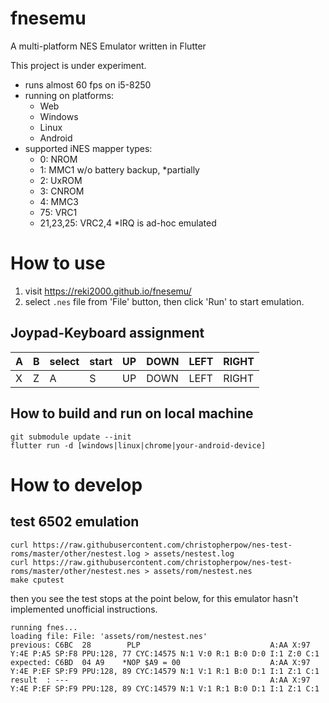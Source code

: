 # fnesemu

A multi-platform NES Emulator written in Flutter

This project is under experiment.

- runs almost 60 fps on i5-8250
- running on platforms:
    - Web
    - Windows
    - Linux
    - Android
- supported iNES mapper types:
    - 0: NROM
    - 1: MMC1 w/o battery backup, *partially 
    - 2: UxROM
    - 3: CNROM
    - 4: MMC3
    - 75: VRC1
    - 21,23,25: VRC2,4 *IRQ is ad-hoc emulated

# How to use 

1. visit https://reki2000.github.io/fnesemu/
1. select `.nes` file from 'File' button, then click 'Run' to start emulation.

## Joypad-Keyboard assignment

| A | B | select | start | UP | DOWN | LEFT | RIGHT |
|---|---|--------|-------|----|------|------|------|
| X | Z | A | S | UP | DOWN | LEFT | RIGHT |

## How to build and run on local machine

```
git submodule update --init
flutter run -d [windows|linux|chrome|your-android-device]
```

# How to develop


## test 6502 emulation

```
curl https://raw.githubusercontent.com/christopherpow/nes-test-roms/master/other/nestest.log > assets/nestest.log
curl https://raw.githubusercontent.com/christopherpow/nes-test-roms/master/other/nestest.nes > assets/rom/nestest.nes
make cputest
```

then you see the test stops at the point below, for this emulator hasn't implemented unofficial instructions.

```
running fnes...
loading file: File: 'assets/rom/nestest.nes'
previous: C6BC  28        PLP                             A:AA X:97 Y:4E P:A5 SP:F8 PPU:128, 77 CYC:14575 N:1 V:0 R:1 B:0 D:0 I:1 Z:0 C:1 
expected: C6BD  04 A9    *NOP $A9 = 00                    A:AA X:97 Y:4E P:EF SP:F9 PPU:128, 89 CYC:14579 N:1 V:1 R:1 B:0 D:1 I:1 Z:1 C:1 
result  : ---                                             A:AA X:97 Y:4E P:EF SP:F9 PPU:128, 89 CYC:14579 N:1 V:1 R:1 B:0 D:1 I:1 Z:1 C:1 
```

